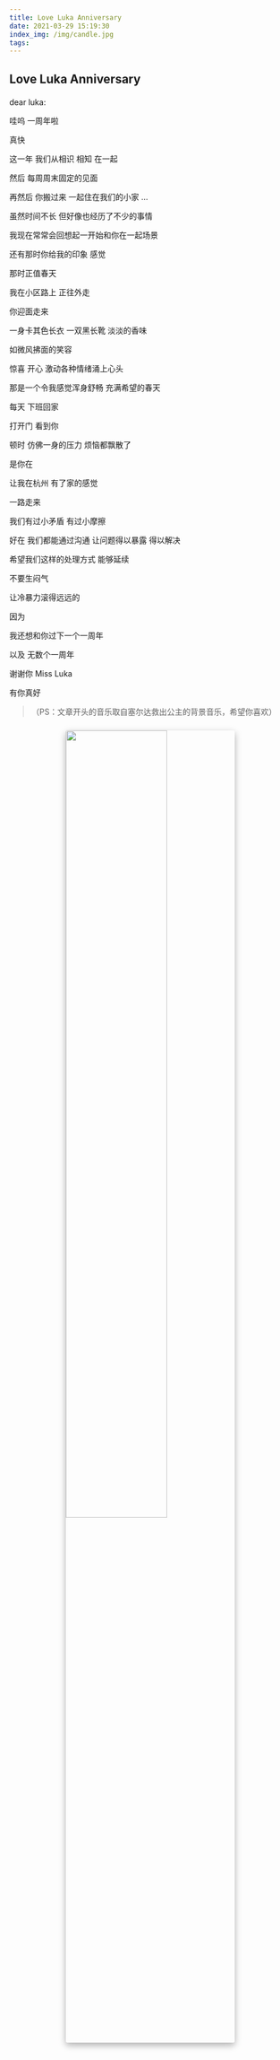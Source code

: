 ```yaml
---
title: Love Luka Anniversary
date: 2021-03-29 15:19:30
index_img: /img/candle.jpg
tags:
---
```


## Love Luka Anniversary

<div id="aplayer" style="margin: 20px 0;"></div>

dear luka:

哇呜 一周年啦

真快

这一年 我们从相识 相知 在一起 

然后 每周周末固定的见面 

再然后 你搬过来 一起住在我们的小家 …

虽然时间不长 但好像也经历了不少的事情

我现在常常会回想起一开始和你在一起场景

还有那时你给我的印象 感觉

那时正值春天

我在小区路上 正往外走

你迎面走来

一身卡其色长衣 一双黑长靴  淡淡的香味

如微风拂面的笑容

惊喜 开心 激动各种情绪涌上心头

那是一个令我感觉浑身舒畅 充满希望的春天

每天 下班回家

打开门 看到你

顿时 仿佛一身的压力 烦恼都飘散了

是你在

让我在杭州 有了家的感觉

一路走来

我们有过小矛盾 有过小摩擦

好在 我们都能通过沟通 让问题得以暴露 得以解决

希望我们这样的处理方式 能够延续

不要生闷气

让冷暴力滚得远远的

因为

我还想和你过下一个一周年

以及 无数个一周年

谢谢你 Miss Luka

有你真好

> （PS：文章开头的音乐取自塞尔达救出公主的背景音乐，希望你喜欢）

<img src="/img/yahongyeah.jpeg" style="width: 60%;margin: 1.5rem auto;display: block;box-shadow: 0 5px 11px 0 rgba(0,0,0,0.18), 0 4px 15px 0 rgba(0,0,0,0.15) !important;border-radius: 3px;image-orientation:initial"/>

<style>
@import url('//cdn.staticfile.org/aplayer/1.10.1/APlayer.min.css')
</style>
<script src="//cdn.staticfile.org/aplayer/1.10.1/APlayer.min.js" defer></script>
<script type="text/javascript">
  var oldLoadAp = window.onload;
  window.onload = function () {
    oldLoadAp && oldLoadAp();

    new APlayer({
      container: document.getElementById('aplayer'),
      autoplay: false,
      audio: { name: '覚えていますか？', artist: '岩田恭明', url: '/song/sai-er-da.mp3', cover: '/img/sai-er-da.png', }
    });
  }
</script>